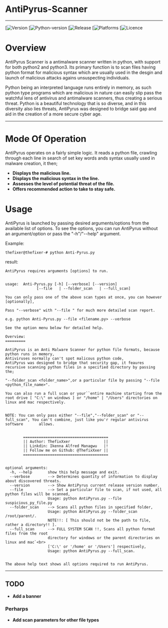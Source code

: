 # AntiPyrus-Scanner
***
[![Version](https://img.shields.io/badge/AntiPyrus-v1.0-yellowgreen.svg)
[![Python-version](https://img.shields.io/badge/Python--version-2.7%7C3.5%7C3.6%7C3.7-blue.svg)
[![Release](https://img.shields.io/badge/Release-Stable-green.svg)
[![Platforms](https://img.shields.io/badge/Supported%20OS-%20All%20%5BWith%20python%20installed%5D-brightgreen.svg)
[![Licence](https://img.shields.io/badge/Licence-MIT-brightgreen.svg)

# Overview

AntiPyrus Scanner is a antimalware scanner written in python, with support for both python2 and python3.
Its primary function is to scan files having python format for malicious syntax which are usually used in 
the desgin and launch of malicious attacks agains unsuspecting individuals.

Python being an interpreted language runs entirely in memory, as such python type programs which are malicious
in nature can easily slip pass the watchful lens of antivirus and antimalware scanners, thus creating a serious
threat. Python is a beautiful technology that is so diverse, and in this diversity also lies threats, AntiPyrus 
was designed to bridge said gap and aid in the creation of a more secure cyber age.

***

# Mode Of Operation

AntiPyrus operates on a fairly simple logic. It reads a python file, crawling through each line in search of set
key words ands syntax usually used in malware creation, it then;

* **Displays the malicious line.** <br>
* **Displays the malicious syntax in the line.** <br>
* **Assesses the level of potential threat of the file.**<br>
* **Offers recommended action to take to stay safe.**<br> 


# Usage

AntiPyrus is launched by passing desired arguments/options from the available list of options.
To see the options, you can run AntiPyrus without an argument/option or pass the "-h"/"--help"
argument.

Example:

`thefixer@thefixer-# python Anti-Pyrus.py`

result:

```
AntiPyrus requires arguments [options] to run.


usage:  Anti-Pyrus.py [-h] [--verbose] [--version]
              [--file   | --folder_scan   | --full_scan]

You can only pass one of the above scan types at once, you can however [optionally],

Pass "--verbose" with "--file " for much more detailed scan report.

e.g. python Anti-Pyrus.py --file <filename.py> --verbose 

See the option menu below for detailed help.

Overview:
=========

AntiPyrus is an Anti Malware Scanner for python file formats, because python runs in memory,
Antiviruses normally can't spot malicous python code,
AntiPyrus was designed to bridge that security gap, it feaures recursive scanning python files in a specified directory by passing the;

"--folder_scan <folder_name>",or a particular file by passing "--file <python_file_name>". 

You can also run a full scan or your``entire machine starting from the root drive [ "C:\" on windows ] or "/home" | "/Users" directories on linux and mac respectively.


NOTE: You can only pass either "--file","--folder_scan" or "--full_scan", You can't combine, just like you'r regular antivirus software       allows.


        ======================================
        || Author: ThefixXxer               ||
        || Linkdin: Ikenna Alfred Managwu   |!
        || Follow me on Github: @ThefixXxer ||
        ======================================


optional arguments:
  -h, --help       show this help message and exit.
  --verbose        --> Determines quantity of information to display about discovered threats.
  --version        --> Show AntiPyrus current release version number.
  --file           --> Set a particular file to scan, if not used, all python files will be scanned,
                   Usage: python AntiPyrus.py --file suspicious_py_file.py
  --folder_scan    --> Scans all python files in specified folder,
                   Usage: python AntiPyrus.py --folder_scan /root/parent/.
                   NOTE!!: [ This should not be the path to file, rather a directory!! ].
  --full_scan      --> FULL SYSTEM SCAN !!, Scans all python format files from the root
                   directory for windows or the parent directories on linux and mac`<br>
                   ['C:\' or '/home' or '/Users'] respectively,
                   Usage: python AntiPyrus.py --full_scan.
                   

The above help text shows all options required to run AntiPyrus.
```

***

## TODO
* **Add a banner** 

### Perharps
* **Add scan parameters for other file types**
